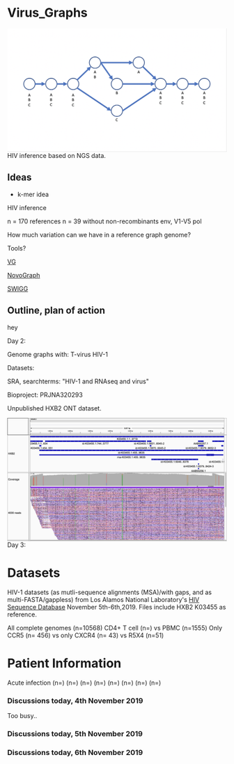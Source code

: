 # Virus_Graphs

<img src="Screen Shot 2019-11-04 at 5.56.51 PM.png"
     alt="Markdown Monster icon"
     style="float: left; margin-right: 10px;" />

HIV inference based on NGS data. 

## Ideas

* k-mer idea

HIV inference

n = 170 references
n = 39 without non-recombinants
env, V1-V5
pol

How much variation can we have in a reference graph genome?

Tools?

[VG](https://github.com/vgteam/vg)

[NovoGraph](https://github.com/NCBI-Hackathons/NovoGraph)

[SWIGG](https://github.com/NCBI-Codeathons/SWIGG)

## Outline, plan of action

hey

Day 2: 

Genome graphs with:
T-virus
HIV-1

Datasets: 

SRA, searchterms: "HIV-1 and RNAseq and virus"

Bioproject: PRJNA320293

Unpublished HXB2 ONT dataset.

<img src="igv_snapshot HXB2 4000 read subset.png"
     alt="Markdown Monster icon"
     style="float: left; margin-right: 10px;" />
     
Day 3:

# Datasets #

HIV-1 datasets (as mutli-sequence alignments (MSA)/with gaps, and as multi-FASTA/gappless) from Los Alamos National Laboratory's [HIV Sequence Database](https://www.hiv.lanl.gov/content/sequence/HIV/mainpage.html) November 5th-6th,2019. Files include HXB2 K03455 as reference.

All complete genomes (n=10568)
CD4+ T cell (n=) vs PBMC (n=1555)
Only CCR5 (n= 456) vs only CXCR4 (n= 43) vs R5X4 (n=51)

# Patient Information #

Acute infection (n=)
(n=)
(n=)
(n=)
(n=)
(n=)
(n=)
(n=)


### Discussions today, 4th November 2019

Too busy..

### Discussions today, 5th November 2019

### Discussions today, 6th November 2019



